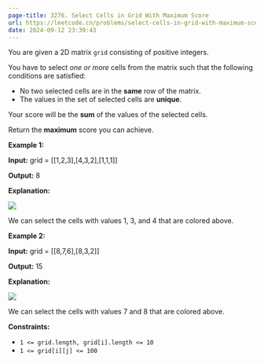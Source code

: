 ```yaml
---
page-title: 3276. Select Cells in Grid With Maximum Score
url: https://leetcode.cn/problems/select-cells-in-grid-with-maximum-score/description/
date: 2024-09-12 23:39:43
---
```

You are given a 2D matrix `grid` consisting of positive integers.

You have to select *one or more* cells from the matrix such that the following conditions are satisfied:

-   No two selected cells are in the **same** row of the matrix.
-   The values in the set of selected cells are **unique**.

Your score will be the **sum** of the values of the selected cells.

Return the **maximum** score you can achieve.

**Example 1:**

**Input:** grid = \[\[1,2,3\],\[4,3,2\],\[1,1,1\]\]

**Output:** 8

**Explanation:**

![](https://assets.leetcode.com/uploads/2024/07/29/grid1drawio.png)

We can select the cells with values 1, 3, and 4 that are colored above.

**Example 2:**

**Input:** grid = \[\[8,7,6\],\[8,3,2\]\]

**Output:** 15

**Explanation:**

![](https://assets.leetcode.com/uploads/2024/07/29/grid8_8drawio.png)

We can select the cells with values 7 and 8 that are colored above.

**Constraints:**

-   `1 <= grid.length, grid[i].length <= 10`
-   `1 <= grid[i][j] <= 100`